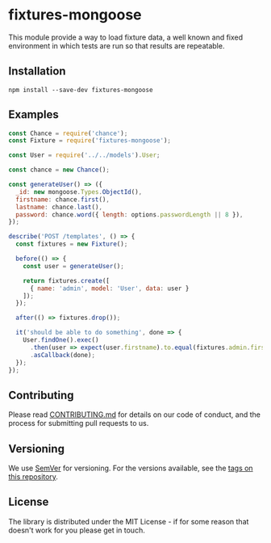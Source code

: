 # fixtures-mongoose

This module provide a way to load fixture data, a well known and fixed environment in which tests are run so that results are repeatable.

## Installation

```
npm install --save-dev fixtures-mongoose
```

## Examples

```javascript
const Chance = require('chance');
const Fixture = require('fixtures-mongoose');

const User = require('../../models').User;

const chance = new Chance();

const generateUser() => ({
  _id: new mongoose.Types.ObjectId(),
  firstname: chance.first(),
  lastname: chance.last(),
  password: chance.word({ length: options.passwordLength || 8 }),
});

describe('POST /templates', () => {
  const fixtures = new Fixture();

  before(() => {
    const user = generateUser();

    return fixtures.create([
      { name: 'admin', model: 'User', data: user }
    ]);
  });

  after(() => fixtures.drop());

  it('should be able to do something', done => {
    User.findOne().exec()
      .then(user => expect(user.firstname).to.equal(fixtures.admin.firstname))
      .asCallback(done);
  });
});
```

## Contributing

Please read [CONTRIBUTING.md](CONTRIBUTING.md) for details on our code of conduct, and the process for submitting pull requests to us.

## Versioning

We use [SemVer](http://semver.org/) for versioning. For the versions available, see the [tags on this repository](https://github.com/jspdown/fixtures-mongoose/tags).

## License

The library is distributed under the MIT License - if for some reason that doesn't work for you please get in touch.
